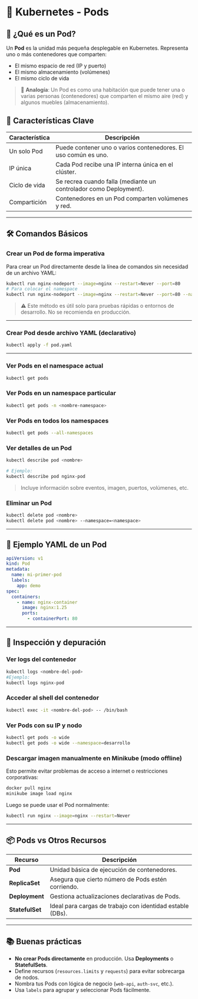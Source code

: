 # 🧱 Kubernetes - Pods

## 📌 ¿Qué es un Pod?

Un **Pod** es la unidad más pequeña desplegable en Kubernetes. Representa uno o más contenedores que comparten:

* El mismo espacio de red (IP y puerto)
* El mismo almacenamiento (volúmenes)
* El mismo ciclo de vida

> 🚀 **Analogía**: Un Pod es como una habitación que puede tener una o varias personas (contenedores) que comparten el mismo aire (red) y algunos muebles (almacenamiento).

## 🧠 Características Clave

| Característica | Descripción                                                       |
| -------------- | ----------------------------------------------------------------- |
| Un solo Pod    | Puede contener uno o varios contenedores. El uso común es uno.    |
| IP única       | Cada Pod recibe una IP interna única en el clúster.               |
| Ciclo de vida  | Se recrea cuando falla (mediante un controlador como Deployment). |
| Compartición   | Contenedores en un Pod comparten volúmenes y red.                 |

---

## 🛠️ Comandos Básicos

### Crear un Pod de forma imperativa

Para crear un Pod directamente desde la línea de comandos sin necesidad de un archivo YAML:

```bash
kubectl run nginx-nodeport --image=nginx --restart=Never --port=80
# Para colocar el namespace
kubectl run nginx-nodeport --image=nginx --restart=Never --port=80 --namespace=desarrollo

```

> ⚠️ Este método es útil solo para pruebas rápidas o entornos de desarrollo. No se recomienda en producción.

---

### Crear Pod desde archivo YAML (declarativo)

```bash
kubectl apply -f pod.yaml
```

---

### Ver Pods en el namespace actual

```bash
kubectl get pods
```

### Ver Pods en un namespace particular

```bash
kubectl get pods -n <nombre-namespace>
```

### Ver Pods en todos los namespaces

```bash
kubectl get pods --all-namespaces
```

### Ver detalles de un Pod

```bash
kubectl describe pod <nombre>

# Ejemplo:
kubectl describe pod nginx-pod
```
> Incluye información sobre eventos, imagen, puertos, volúmenes, etc.

### Eliminar un Pod

```bash
kubectl delete pod <nombre>
kubectl delete pod <nombre> --namespace=<namespace>
```

---

## 📄 Ejemplo YAML de un Pod

```yaml
apiVersion: v1
kind: Pod
metadata:
  name: mi-primer-pod
  labels:
    app: demo
spec:
  containers:
    - name: nginx-container
      image: nginx:1.25
      ports:
        - containerPort: 80
```

---

## 🧪 Inspección y depuración

### Ver logs del contenedor

```bash
kubectl logs <nombre-del-pod>
#Ejemplo:
kubectl logs nginx-pod
```

### Acceder al shell del contenedor

```bash
kubectl exec -it <nombre-del-pod> -- /bin/bash
```

### Ver Pods con su IP y nodo

```bash
kubectl get pods -o wide
kubectl get pods -o wide --namespace=desarrollo
```

### Descargar imagen manualmente en Minikube (modo offline)
Esto permite evitar problemas de acceso a internet o restricciones corporativas:

```bash
docker pull nginx
minikube image load nginx
```
Luego se puede usar el Pod normalmente:

```bash
kubectl run nginx --image=nginx --restart=Never
```
---

## 📦 Pods vs Otros Recursos

| Recurso         | Descripción                                               |
| --------------- | --------------------------------------------------------- |
| **Pod**         | Unidad básica de ejecución de contenedores.               |
| **ReplicaSet**  | Asegura que cierto número de Pods estén corriendo.        |
| **Deployment**  | Gestiona actualizaciones declarativas de Pods.            |
| **StatefulSet** | Ideal para cargas de trabajo con identidad estable (DBs). |

---

## 📚 Buenas prácticas

* **No crear Pods directamente** en producción. Usa **Deployments** o **StatefulSets**.
* Define recursos (`resources.limits` y `requests`) para evitar sobrecarga de nodos.
* Nombra tus Pods con lógica de negocio (`web-api`, `auth-svc`, etc.).
* Usa `labels` para agrupar y seleccionar Pods fácilmente.
